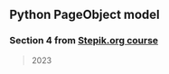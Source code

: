 ## Python PageObject model
### Section 4 from [Stepik.org course](https://stepik.org/course/575/syllabus)
> 2023